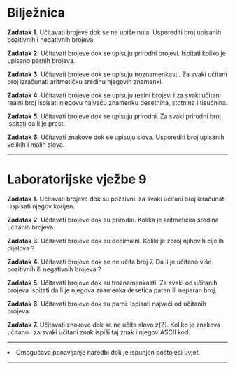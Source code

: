 <h1>Bilježnica</h1>

<strong>Zadatak 1.</strong> Učitavati brojeve dok se ne upiše nula. Usporediti broj upisanih pozitivnih i negativnih brojeva.

<strong>Zadatak 2.</strong> Učitavati brojeve dok se upisuju prirodni brojevi. Ispitati koliko je upisano parnih brojeva.

<strong>Zadatak 3.</strong> Učitavati brojeve dok se upisuju troznamenkasti. Za svaki učitani broj izračunati aritmetičku sredinu njegovih znamenki.

<strong>Zadatak 4.</strong> Učitavati brojeve dok se upisuju realni brojevi i za svaki učitani realni broj ispisati njegovu najveću znamenku desetnina, stotnina i tisućnina.

<strong>Zadatak 5.</strong> Učitavati brojeve dok se upisuju prirodni. Za svaki prirodni broj ispitati da li je prost.

<strong>Zadatak 6.</strong> Učitavati znakove dok se upisuju slova. Usporediti broj upisanih velikih i malih slova.

<hr>
<h1>Laboratorijske vježbe 9</h1>

<strong>Zadatak 1.</strong> Učitavati brojeve dok su pozitivni. za svaki učitani broj izračunati i ispisati njegov korijen.

<strong>Zadatak 2.</strong> Učitavati brojeve dok su prirodni. Kolika je aritmetička sredina učitanih brojeva.

<strong>Zadatak 3.</strong> Učitavati brojeve dok su decimalni. Koliki je zbroj njihovih cijelih dijelova ?

<strong>Zadatak 4.</strong> Učitavati brojeve dok se ne učita broj 7. Da li je učitano više pozitivnih ili negativnih brojeva ?

<strong>Zadatak 5.</strong> Učitavati brojeve dok su troznamenkasti. Za svaki od učitanih brojeva ispitati da li je njegova znamenka desetica paran ili neparan broj.

<strong>Zadatak 6.</strong> Učitavati brojeve dok su parni. Ispisati najveći od učitanih brojeva.

<strong>Zadatak 7.</strong> Učitavati znakove dok se ne učita slovo z(Z). Koliko je znakova učitano i za svaki učitani znak ispiši taj znak i njegov ASCII kod.

<hr>

<li>Omogućava ponavljanje naredbi dok je ispunjen postojeći uvjet.</li>

<hr>
